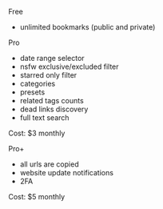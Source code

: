 Free

- unlimited bookmarks (public and private)

Pro

- date range selector
- nsfw exclusive/excluded filter
- starred only filter
- categories
- presets
- related tags counts
- dead links discovery
- full text search

Cost: $3 monthly

Pro+

- all urls are copied
- website update notifications
- 2FA

Cost: $5 monthly
